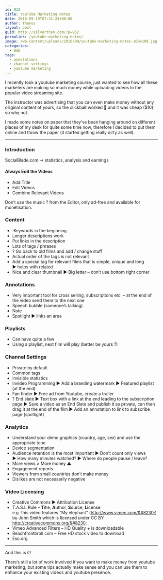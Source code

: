 ```yaml
---
id: 932
title: YouTube Marketing Notes
date: 2016-09-19T07:31:24+00:00
author: Thanos
layout: post
guid: http://silverthan.com/?p=932
permalink: /youtube-marketing-notes/
image: /wp-content/uploads/2016/09/youtube-marketing-notes-100x100.jpg
categories:
  - Web
tags:
  - annotations
  - channel settings
  - youtube marketing
---
```

I recently took a youtube marketing course, just wanted to see how all these marketers are making so much money while uploading videos to the popular video streaming site.

The instructor was advertising that you can even make money without any original content of yours, so the clickbait worked 🙂 and it was cheap ($10) so why not.

I made some notes on paper that they&#8217;ve been hanging around on different places of my desk for quite some time now, therefore I decided to put them online and throw the paper (it started getting really dirty as well).

* * *

### Introduction

SocialBlade.com -> statistics, analysis and earnings

#### Always Edit the Videos

  * Add Title
  * Edit Videos
  * Combine Relevant Videos

Don&#8217;t use the music ? from the Editor, only ad-free and available for monetisation.

### Content

  *  Keywords in the beginning
  * Longer descriptions work
  * Put links in the description
  * Lots of tags / phrases
  * ? Go back to old films and add / change stuff
  * Actual order of the tags is not relevant
  * Add a special tag for relevant films that is simple, unique and long ▶️ helps with related
  * Nice and clear thumbnail ▶️ Big letter &#8211; don&#8217;t use bottom right corner

### Annotations

  * Very important tool for cross selling, subscriptions etc  &#8211; at the end of the video send them to the next one
  * Speech bubble (someone&#8217;s talking)
  * Note
  * Spotlight ▶️ links an area

### Playlists

  * Can have quite a few
  * Using a playlist, next film will play (better be yours ?)

### Channel Settings

  * Private by default
  * Common tags
  * Invisible statistics
  * Invideo Programming ▶️ Add a branding watermark ▶️ Featured playlist (at the end)
  * Fan finder ▶️ Free ad from Youtube, create a trailer
  * ? End slate ▶️ Text box with a link at the end leading to the subscription page ▶️ Save a video as an End Slate and publish it as private, can then drag it at the end of the film ▶️ Add an annotation to link to subscribe page (spotlight)

### Analytics

  * Understand your demo graphics (country, age, sex) and use the appropriate tone
  * Device segmentation
  * Audience retention is the most important ▶️ Don&#8217;t count only views ▶️ How many minutes watched? ▶️ Where do people pause / leave?
  * More views ≠ More money ⚠️
  * Engagement reports
  * Viewers from small countries don&#8217;t make money
  * Dislikes are not necessarily negative

### Video Licensing

  * Creative Commons ▶️ Attribution License
  * T.A.S.L Rule &#8211; **T**itle, **A**uthor, **S**ource, **L**icense  
    e.g This video features &#8220;My elephant&#8221; (http://www.vimeo.com/&#8230;) bu John Smith which is licensed under CC BY http://creativecommons.org/&#8230;
  * Vimeo Advanced Filters &#8211; HD Quality + is downloadable
  * Beachfrontbroll.com &#8211; Free HD stock video to download
  * Eso.org

* * *

And this is it!

There&#8217;s still a lot of work involved if you want to make money from youtube marketing, but some tips actually make sense and you can use them to enhance your existing videos and youtube presence.